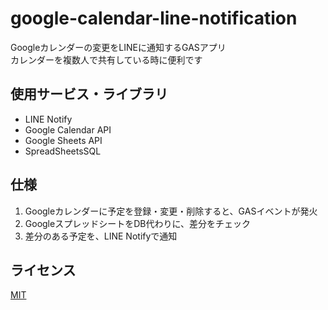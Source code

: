 # google-calendar-line-notification
Googleカレンダーの変更をLINEに通知するGASアプリ  
カレンダーを複数人で共有している時に便利です

## 使用サービス・ライブラリ
- LINE Notify
- Google Calendar API
- Google Sheets API
- SpreadSheetsSQL

## 仕様
1. Googleカレンダーに予定を登録・変更・削除すると、GASイベントが発火
2. GoogleスプレッドシートをDB代わりに、差分をチェック
3. 差分のある予定を、LINE Notifyで通知

## ライセンス
[MIT](LICENSE)
